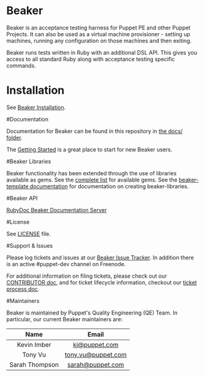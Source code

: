 # Beaker

Beaker is an acceptance testing harness for Puppet PE and other Puppet Projects.  It can also be used as a virtual machine provisioner - setting up machines, running any configuration on those machines and then exiting.

Beaker runs tests written in Ruby with an additional DSL API.  This gives you access to all standard Ruby along with acceptance testing specific commands.

# Installation

See [Beaker Installation](docs/Beaker-Installation.md).

#Documentation

Documentation for Beaker can be found in this repository in [the docs/ folder](docs/README.md).

The [Getting Started](docs/How-To-Beaker.md) is a great place to start for new Beaker users.

#Beaker Libraries

Beaker functionality has been extended through the use of libraries available as gems. See the
[complete list](docs/Beaker-Libraries.md) for available gems. See the [beaker-template documentation](https://github.com/puppetlabs/beaker-template/blob/master/README.md) for documentation on creating beaker-libraries.

#Beaker API

[RubyDoc Beaker Documentation Server](http://rubydoc.info/github/puppetlabs/beaker/frames)

#License

See [LICENSE](LICENSE) file.

#Support & Issues

Please log tickets and issues at our [Beaker Issue Tracker](https://tickets.puppetlabs.com/issues/?jql=project%20%3D%20BKR).  In addition there is an active #puppet-dev channel on Freenode.

For additional information on filing tickets, please check out our [CONTRIBUTOR doc](CONTRIBUTING.md),
and for ticket lifecycle information, checkout our [ticket process doc](docs/meta/ticket_process.md).

#Maintainers

Beaker is maintained by Puppet's Quality Engineering (QE) Team. In particular, our current Beaker maintainers are:

| Name           | Email                |
|:--------------:|:--------------------:|
| Kevin Imber    | <ki@puppet.com>      |
| Tony Vu        | <tony.vu@puppet.com> |
| Sarah Thompson | <sarah@puppet.com>   |
